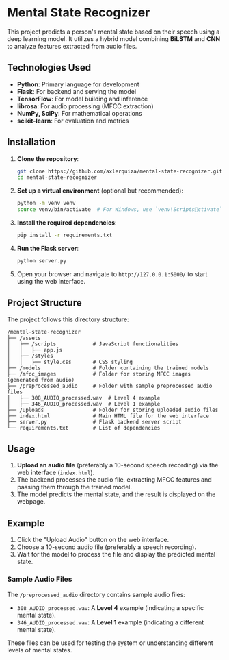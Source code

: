 
# Mental State Recognizer

This project predicts a person's mental state based on their speech using a deep learning model. It utilizes a hybrid model combining **BiLSTM** and **CNN** to analyze features extracted from audio files.

## Technologies Used

- **Python**: Primary language for development
- **Flask**: For backend and serving the model
- **TensorFlow**: For model building and inference
- **librosa**: For audio processing (MFCC extraction)
- **NumPy, SciPy**: For mathematical operations
- **scikit-learn**: For evaluation and metrics

## Installation

1. **Clone the repository**:
   ```bash
   git clone https://github.com/axlerquiza/mental-state-recognizer.git
   cd mental-state-recognizer
   ```

2. **Set up a virtual environment** (optional but recommended):
   ```bash
   python -m venv venv
   source venv/bin/activate  # For Windows, use `venv\Scriptsctivate`
   ```

3. **Install the required dependencies**:
   ```bash
   pip install -r requirements.txt
   ```

4. **Run the Flask server**:
   ```bash
   python server.py
   ```

5. Open your browser and navigate to `http://127.0.0.1:5000/` to start using the web interface.

## Project Structure

The project follows this directory structure:

```
/mental-state-recognizer
├── /assets
│   ├── /scripts            # JavaScript functionalities
│   │   ├── app.js
│   ├── /styles
│   │   ├── style.css       # CSS styling
├── /models                 # Folder containing the trained models
├── /mfcc_images            # Folder for storing MFCC images (generated from audio)
├── /preprocessed_audio     # Folder with sample preprocessed audio files
│   ├── 308_AUDIO_processed.wav  # Level 4 example
│   ├── 346_AUDIO_processed.wav  # Level 1 example
├── /uploads                # Folder for storing uploaded audio files
├── index.html              # Main HTML file for the web interface
├── server.py               # Flask backend server script
└── requirements.txt        # List of dependencies
```

## Usage

1. **Upload an audio file** (preferably a 10-second speech recording) via the web interface (`index.html`).
2. The backend processes the audio file, extracting MFCC features and passing them through the trained model.
3. The model predicts the mental state, and the result is displayed on the webpage.

## Example

1. Click the "Upload Audio" button on the web interface.
2. Choose a 10-second audio file (preferably a speech recording).
3. Wait for the model to process the file and display the predicted mental state.

### Sample Audio Files

The `/preprocessed_audio` directory contains sample audio files:

- `308_AUDIO_processed.wav`: A **Level 4** example (indicating a specific mental state).
- `346_AUDIO_processed.wav`: A **Level 1** example (indicating a different mental state).

These files can be used for testing the system or understanding different levels of mental states.

